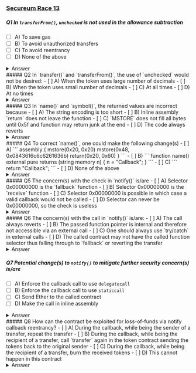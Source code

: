 ### [Secureum Race 13](https://ventral.digital/posts/2023/1/3/race-13-of-the-secureum-bootcamp-epoch)
##### Q1 In `transferFrom()`, `unchecked` is not used in the allowance subtraction
- [ ] A) To save gas 
- [ ] B) To avoid unauthorized transfers 
- [ ] C) To avoid reentrancy 
- [ ] D) None of the above
<details>
<summary>Answer</summary>
B
<p>
The way this question is asked is quite tricky. First of all, you have to correctly identify the line of code where the allowance subtraction happens (_allowed - amount_) and notice that unchecked is not being used there to be able to correctly interpret the question.<br>
Next, you should ask: What would happen if the _unchecked_ block was actually used? Then Solidity's overflow-checks would be omitted, which would mean less bytecode and therefore gas-savings. Therefore, not using _unchecked_ needs more gas, and answer A cannot be true.<br>
Solidity's overflow-checks will make the code revert if the _amount_ is larger than the _allowed_ value. This will ensure that callers are only able to send the amount that they were authorized to handle. Therefore if the _unchecked_ block would have been used and there is no other place that checks this, it would have enabled unauthorized transfers making answer B true.<br>
Whether an _unchecked_ block is used or not has nothing to do with reentrancy, therefore answer C is false.
</p>
</details> 
##### Q2 In `transfer()` and `transferFrom()`, the use of `unchecked` would not be desired:
- [ ] A) When the token uses large number of decimals 
- [ ] B) When the token uses small number of decimals 
- [ ] C) At all times 
- [ ] D) At no times
<details>
<summary>Answer</summary>
D
<p>
Originally, the correct answer was intended to be A with the following explanation from Leo: "Unchecked would be always desired if this operation can never overflow, and never desired if it can easily overflow. Neither case is true. The number of _decimals_ can influence that. The more decimals the token uses, the bigger one's balance is, in terms of tokens. Depending on how large _decimals_ is, it can lead to the case where overflow is possible in a legit use case. In this case, _unchecked_ could lead to bugs."<br>
This assumed though, that the operation can overflow, which it actually can't in the context of this contract since, as mentioned, by the code-comment "Cannot overflow because the sum of all user balances can't exceed the max uint256 value." thanks to the __mint()_ function's _totalSupply_ increase not being in an _unchecked_ block.<br>
Although the use of large decimals doesn't negatively impact the token's own logic, it should still be mentioned that it might cause issues for other contracts that would like to integrate the tokens. An example for this would be the multiplication of two user's balances where, as per best practice, multiplication would happen before division (to avoid loss of precision) and might cause an overflow.
</p>
</details> 
##### Q3 In `name()` and `symbol()`, the returned values are incorrect because 
- [ ] A) The string encoding is too short 
- [ ] B) Inline assembly `return` does not leave the function 
- [ ] C) `MSTORE` does not fill all bytes until 0x5f and function may return junk at the end 
- [ ] D) The code always reverts
<details>
<summary>Answer</summary>
C
<p>
The first MSTORE writes a static 0x20 (32 in decimal) to the first memory slot. This is done since the RETURNed value is expected to be ABI-encoded and the encoding of dynamic types such as string is an offset that points to where the actual string in the return data starts. Since there's no other data being returned, it simply points to the next 32-byte slot starting at address 0x20.<br>
The second MSTORE actually writes two things at the same time: The string length and the actual string contents. Strings always consist of these two parts and it's important to remember that the length is right-aligned (like all numbers in memory) in the first slot, while the string's content is left-aligned (like all strings and dynamic byte-arrays in memory) in the following slots.<br>
Also, remember that MSTORE always writes 32 bytes of data starting at the specified address even when the data you specified is shorter than 32 bytes. In such cases, the data will be left-padded to automatically right-align it like a number. Both functions make use of this fact by not starting at 0x20 but instead increasing the address by the length of the string. That way the first byte of the string in the code will end up at the last byte of the slot while the following bytes are moved to the beginning of the next slot.<br>
While this seems like an elegant approach, the problem now is that only the first few bytes (the string contents) of the third slot have been written to. All of the following bytes are simply assumed to be zero-values although they might contain junk which could cause issues for the receiver of the returned data. In this specific case, the code accesses the memory area where Solidity stores the "free memory pointer". This value is returned as part of the string, which is basically junk.<br>
Finally, the RETURN operation in inline assembly not only leaves the function, but stops the execution of the transaction. It's is told to return 0x60 (3x32) bytes starting at offset 0x0, effectively returning all of the memory slots that had been written to:
</p>
</details>
##### Q4 To correct `name()`, one could make the following change(s)
- [ ] A)
    ```
    assembly {           
	    mstore(0x20, 0x20)           
	    mstore(0x48, 0x0843616c6c6261636b)           
	    return(0x20, 0x60)        
	}
	```
- [ ] B)
```
function name() external pure returns (string memory n) { n = "Callback"; }
```
- [ ] C)
```
return "Callback";
```
- [ ] D) None of the above
<details>
<summary>Answer</summary>
A,B,C
<p>
Answer A moves the memory used for the return value by one 32-byte slot "to the right". This way the string won't end up sharing its space with where Solidity stores the "free memory pointer" and no junk will be returned anymore, at least in this specific case. It still clashes with other reserved memory areas of Solidity, but since they are zero in this case it doesn't matter. The fact that reserved memory areas are used also is no problem as long as control is never returned back to Solidity, as is the case here thanks to the use of RETURN.<br>
Answers B and C are basically equivalent and represent the usual ways one would do it in Solidity.
</p>
</details>
##### Q5 The concern(s) with the check in `notify()` is/are
- [ ] A) Selector 0x00000000 is the `fallback` function 
- [ ] B) Selector 0x00000000 is the `receive` function 
- [ ] C) Selector 0x00000000 is possible in which case a valid callback would not be called 
- [ ] D) Selector can never be 0x00000000, so the check is useless
<details>
<summary>Answer</summary>
C
<p>
A and B are simply not true, as _fallback_ and _receive_ don't have selectors. Rather, they are called when no function with the requested selector was implemented in the called contract.<br>
Answer C is regarding the possibility that, although unlikely, a normal external function could end up having 0x00000000 as function selector. In such a case, Solidity will revert (thinking that the variable was not properly initialized) when attempting to call said callback. Therefore a valid callback would not be called.
</p>
</details>
##### Q6 The concern(s) with the call in `notify()` is/are:
- [ ] A) The call always reverts 
- [ ] B) The passed function pointer is internal and therefore not accessible via an external call 
- [ ] C) One should always use `try/catch` in external calls 
- [ ] D) The called contract may not have the called function selector thus falling through to `fallback` or reverting the transfer
<details>
<summary>Answer</summary>
D
<p>
The call should not revert in the success case.<br>
The function pointer is _external_, therefore it has an _address_ and a _selector_, which are used to make an external call.<br>
One doesn't need to always use _try/catch_, which is true especially when they want a failure to bubble up.<br>
There are no checks that the selector exists in the given address when a callback is registered. Therefore both the address and selector may be wrong when this external call is made.
</p>
</details>

##### Q7 Potential change(s) to `notify()` to mitigate further security concern(s) is/are
- [ ] A) Enforce the callback call to use `delegatecall` 
- [ ] B) Enforce the callback call to use `staticcall` 
- [ ] C) Send Ether to the called contract 
- [ ] D) Make the call in inline assembly
<details>
<summary>Answer</summary>
B
<p>
The use of _delegatecall_ would cause immediate exploits here.<br>
Enforcing _staticcall_ instead could prevent unseen potential issues, since it wouldn't allow any state changes from that call. Note that this could of course be different from the intended behavior.
</p>
</details>
##### Q8 How can the contract be exploited for loss-of-funds via notify callback reentrancy?
- [ ] A) During the callback, while being the sender of a transfer, repeat the transfer 
- [ ] B) During the callback, while being the recipient of a transfer, call `transfer` again in the token contract sending the tokens back to the original sender 
- [ ] C) During the callback, while being the recipient of a transfer, burn the received tokens 
- [ ] D) This cannot happen in this contract
<details>
<summary>Answer</summary>
D
<p>
In order to exploit the contract via callback reentrancy, it would need to have an incompletely updated state when the callbacks are called. But the contract follows the checks-effects-interactions pattern and both the subtraction from the sender as well as the addition to the receiver's balance have already happened when the calls are made.
</p>
</details>